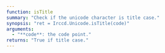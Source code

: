 ```yaml
---
function: isTitle
summary: "Check if the unicode character is title case."
synopsis: "ret = Irccd.Unicode.isTitle(code)"
arguments:
  - "**code**: the code point."
returns: "True if title case."
---
```

